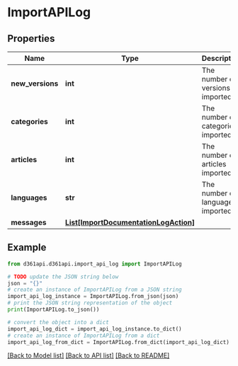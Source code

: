 # ImportAPILog


## Properties

Name | Type | Description | Notes
------------ | ------------- | ------------- | -------------
**new_versions** | **int** | The number of versions imported | [optional] 
**categories** | **int** | The number of categories imported | [optional] 
**articles** | **int** | The number of articles imported | [optional] 
**languages** | **str** | The number of languages imported | [optional] 
**messages** | [**List[ImportDocumentationLogAction]**](ImportDocumentationLogAction.md) |  | [optional] 

## Example

```python
from d361api.d361api.import_api_log import ImportAPILog

# TODO update the JSON string below
json = "{}"
# create an instance of ImportAPILog from a JSON string
import_api_log_instance = ImportAPILog.from_json(json)
# print the JSON string representation of the object
print(ImportAPILog.to_json())

# convert the object into a dict
import_api_log_dict = import_api_log_instance.to_dict()
# create an instance of ImportAPILog from a dict
import_api_log_from_dict = ImportAPILog.from_dict(import_api_log_dict)
```
[[Back to Model list]](../README.md#documentation-for-models) [[Back to API list]](../README.md#documentation-for-api-endpoints) [[Back to README]](../README.md)


